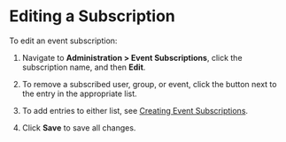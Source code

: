 [title]: # (Editing a Subscription)
[tags]: # (Editing a Subscription)
[priority]: # (1000)

# Editing a Subscription

To edit an event subscription:

1. Navigate to **Administration > Event Subscriptions**, click the subscription name, and then **Edit**.

2. To remove a subscribed user, group, or event, click the button next to the entry in the appropriate list.

3. To add entries to either list, see [Creating Event Subscriptions](../creating-event-subscriptions/index.md).

4. Click **Save** to save all changes.
